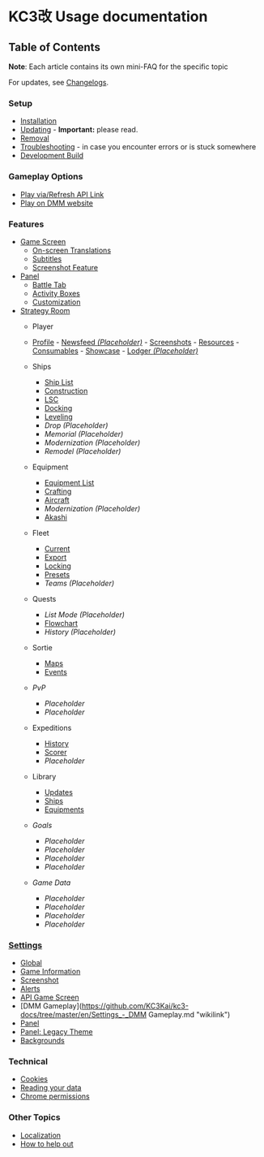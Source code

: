 # KC3改 Usage documentation

## Table of Contents

**Note**: Each article contains its own mini-FAQ for the specific topic

For updates, see [Changelogs](https://github.com/KC3Kai/kc3-docs/tree/master/en/changelogs/README.md "wikilink").

### Setup

-   [Installation](https://github.com/KC3Kai/kc3-docs/tree/master/en/Installation.md "wikilink")
-   [Updating](https://github.com/KC3Kai/kc3-docs/tree/master/en/Updating.md "wikilink") - **Important:** please read.
-   [Removal](https://github.com/KC3Kai/kc3-docs/tree/master/en/Removal.md "wikilink")
-   [Troubleshooting](https://github.com/KC3Kai/kc3-docs/tree/master/en/Troubleshooting.md "wikilink") - in case you encounter errors or is stuck somewhere
-   [Development Build](https://github.com/KC3Kai/kc3-docs/tree/master/en/Setup_development_build.md "wikilink")

### Gameplay Options

-   [Play via/Refresh API Link](https://github.com/KC3Kai/kc3-docs/tree/master/en/Gameplay_-_API_Link.md "wikilink")
-   [Play on DMM website](https://github.com/KC3Kai/kc3-docs/tree/master/en/Gameplay_-_Play_on_DMM_website.md "wikilink")

### Features

-   [Game Screen](https://github.com/KC3Kai/kc3-docs/tree/master/en/Game_Screen.md "wikilink")
    -   [On-screen Translations](https://github.com/KC3Kai/kc3-docs/tree/master/en/On-screen_Translations.md "wikilink")
    -	[Subtitles](https://github.com/KC3Kai/kc3-docs/tree/master/en/Subtitles.md "wikilink")
    -   [Screenshot Feature](https://github.com/KC3Kai/kc3-docs/tree/master/en/Screenshot_Feature.md "wikilink")
-   [Panel](https://github.com/KC3Kai/kc3-docs/tree/master/en/Panel.md "wikilink")
	-	[Battle Tab](https://github.com/KC3Kai/kc3-docs/tree/master/en/Panel_-_-Battle_Tab.md "wikilink")
    -   [Activity Boxes](https://github.com/KC3Kai/kc3-docs/tree/master/en/Panel_-_Activity_Boxes.md "wikilink")
    -	[Customization](https://github.com/KC3Kai/kc3-docs/tree/master/en/Panel_-_Customization.md "wikilink")
-   [Strategy Room](https://github.com/KC3Kai/kc3-docs/tree/master/en/Strategy_Room.md "wikilink")
    -   Player
       -   [Profile](https://github.com/KC3Kai/kc3-docs/tree/master/en/Strategy_Room_-_Profile.md "wikilink")
        -   [Newsfeed *(Placeholder)*](https://github.com/KC3Kai/kc3-docs/tree/master/en/Strategy_Room_-_Newsfeed.md "wikilink")
        -   [Screenshots](https://github.com/KC3Kai/kc3-docs/tree/master/en/Strategy_Room_-_Screenshots.md "wikilink")
        -   [Resources](https://github.com/KC3Kai/kc3-docs/tree/master/en/Strategy_Room_-_Resources.md "wikilink")
        -   [Consumables](https://github.com/KC3Kai/kc3-docs/tree/master/en/Strategy_Room_-_Consumables.md "wikilink")
        -   [Showcase](https://github.com/KC3Kai/kc3-docs/tree/master/en/Strategy_Room_-_Showcase.md "wikilink")
        -   [Lodger *(Placeholder)*](https://github.com/KC3Kai/kc3-docs/tree/master/en/Strategy_Room_-_Lodger.md "wikilink")

    -   Ships
        -   [Ship List](https://github.com/KC3Kai/kc3-docs/tree/master/en/Strategy_Room_-_Ships.md "wikilink")
        -   [Construction](https://github.com/KC3Kai/kc3-docs/tree/master/en/Strategy_Room_-_Construction.md "wikilink")
        -   [LSC](https://github.com/KC3Kai/kc3-docs/tree/master/en/Strategy_Room_-_LSC.md "wikilink")
        -   [Docking](https://github.com/KC3Kai/kc3-docs/tree/master/en/Strategy_Room_-_Docking.md "wikilink")
        -   [Leveling](https://github.com/KC3Kai/kc3-docs/tree/master/en/Strategy_Room_-_Leveling.md "wikilink")
        -   *Drop (Placeholder)*
        -   *Memorial (Placeholder)*
        -   *Modernization (Placeholder)*
        -   *Remodel (Placeholder)*

    -   Equipment
        -   [Equipment List](https://github.com/KC3Kai/kc3-docs/tree/master/en/Strategy_Room_-_Equipment.md "wikilink")
        -   [Crafting](https://github.com/KC3Kai/kc3-docs/tree/master/en/Strategy_Room_-_Crafting.md "wikilink")
        -   [Aircraft](https://github.com/KC3Kai/kc3-docs/tree/master/en/Strategy_Room_-_Aircraft.md "wikilink")
        -   *Modernization (Placeholder)*
		-   [Akashi](https://github.com/KC3Kai/kc3-docs/tree/master/en/Strategy_Room_-_Akashi.md "wikilink")

    -   Fleet
        -   [Current](https://github.com/KC3Kai/kc3-docs/tree/master/en/Strategy_Room_-_Fleets.md "wikilink")
        -   [Export](https://github.com/KC3Kai/kc3-docs/tree/master/en/Strategy_Room_-_Export.md "wikilink")
        -   [Locking](https://github.com/KC3Kai/kc3-docs/tree/master/en/Strategy_Room_-_Locking.md "wikilink")
        -   [Presets](https://github.com/KC3Kai/kc3-docs/tree/master/en/Strategy_Room_-_Presets.md "wikilink")
        -   *Teams (Placeholder)*

    -   Quests
    	-   *List Mode (Placeholder)*
        -   [Flowchart](https://github.com/KC3Kai/kc3-docs/tree/master/en/Strategy_Room_-_Quests.md "wikilink")
        -   *History (Placeholder)*

    -   Sortie
        -   [Maps](https://github.com/KC3Kai/kc3-docs/tree/master/en/Strategy_Room_-_Regular_Maps.md "wikilink")
        -   [Events](https://github.com/KC3Kai/kc3-docs/tree/master/en/Strategy_Room_-_Events.md "wikilink")

    -   *PvP*
		- *Placeholder*
		- *Placeholder*

    -   Expeditions
		-   [History](https://github.com/KC3Kai/kc3-docs/tree/master/en/Strategy_Room_-_History.md "wikilink")
        -   [Scorer](https://github.com/KC3Kai/kc3-docs/tree/master/en/Strategy_Room_-_Scorer.md "wikilink")
        -   *Placeholder*

	-	Library
		-	[Updates](https://github.com/KC3Kai/kc3-docs/tree/master/en/Strategy_Room_-_Updates.md "wikilink")
		-	[Ships](https://github.com/KC3Kai/kc3-docs/tree/master/en/Strategy_Room_-_Ships.md "wikilink")
		-	[Equipments](https://github.com/KC3Kai/kc3-docs/tree/master/en/Strategy_Room_-_Equipment.md "wikilink")

    -   *Goals*
        -   *Placeholder*
        -   *Placeholder*
        -   *Placeholder*
        -   *Placeholder*

    -   *Game Data*
        -   *Placeholder*
        -   *Placeholder*
        -   *Placeholder*
        -   *Placeholder*

### [Settings](https://github.com/KC3Kai/kc3-docs/tree/master/en/Settings.md "wikilink")
-   [Global](https://github.com/KC3Kai/kc3-docs/tree/master/en/Settings_-_Global.md "wikilink")
-   [Game Information](https://github.com/KC3Kai/kc3-docs/tree/master/en/Settings_-_Game_Information.md "wikilink")
-   [Screenshot](https://github.com/KC3Kai/kc3-docs/tree/master/en/Settings_-_Screenshot.md "wikilink")
-   [Alerts](https://github.com/KC3Kai/kc3-docs/tree/master/en/Settings_-_Alerts.md "wikilink")
-   [API Game Screen](https://github.com/KC3Kai/kc3-docs/tree/master/en/Settings_-_API_Game_Screen.md "wikilink")
-   [DMM Gameplay](https://github.com/KC3Kai/kc3-docs/tree/master/en/Settings_-_DMM Gameplay.md "wikilink")
-   [Panel](https://github.com/KC3Kai/kc3-docs/tree/master/en/Settings_-_Panel.md "wikilink")
-   [Panel: Legacy Theme](https://github.com/KC3Kai/kc3-docs/tree/master/en/Settings_-_Panel:_Legacy_Theme.md "wikilink")
-   [Backgrounds](https://github.com/KC3Kai/kc3-docs/tree/master/en/Settings_-_Backgrounds.md "wikilink")

### Technical

-   [Cookies](https://github.com/KC3Kai/kc3-docs/tree/master/en/Cookies.md "wikilink")
-   [Reading your data](https://github.com/KC3Kai/kc3-docs/tree/master/en/Reading_your_data.md "wikilink")
-   [Chrome permissions](https://github.com/KC3Kai/kc3-docs/tree/master/en/Chrome_permissions.md "wikilink")

### Other Topics

-   [Localization](https://github.com/KC3Kai/kc3-docs/tree/master/en/Localization.md "wikilink")
-   [How to help out](https://github.com/KC3Kai/kc3-docs/tree/master/en/How_to_help_out.md "wikilink")